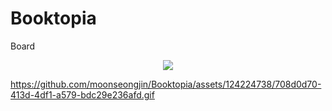 # Booktopia
Board

<p align="center">
  <img src="https://github.com/moonseongjin/Booktopia/assets/124224738/a7a0ab7e-6dc0-4669-b658-c6536e9cd29d.gif">
</p>

https://github.com/moonseongjin/Booktopia/assets/124224738/708d0d70-413d-4df1-a579-bdc29e236afd.gif
